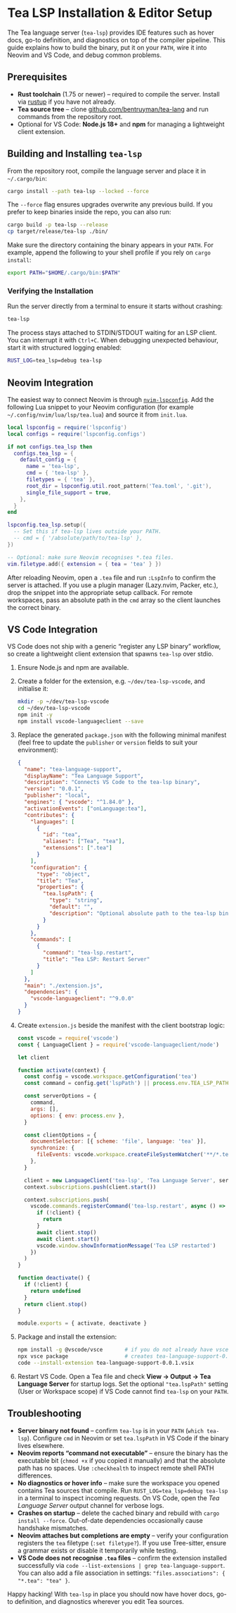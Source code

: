 # Tea LSP Installation & Editor Setup

The Tea language server (`tea-lsp`) provides IDE features such as hover docs, go-to definition, and diagnostics on top of the compiler pipeline. This guide explains how to build the binary, put it on your `PATH`, wire it into Neovim and VS Code, and debug common problems.

## Prerequisites

- **Rust toolchain** (1.75 or newer) – required to compile the server. Install via [rustup](https://rustup.rs/) if you have not already.
- **Tea source tree** – clone [github.com/bentruyman/tea-lang](https://github.com/bentruyman/tea-lang) and run commands from the repository root.
- Optional for VS Code: **Node.js 18+** and **npm** for managing a lightweight client extension.

## Building and Installing `tea-lsp`

From the repository root, compile the language server and place it in `~/.cargo/bin`:

```bash
cargo install --path tea-lsp --locked --force
```

The `--force` flag ensures upgrades overwrite any previous build. If you prefer to keep binaries inside the repo, you can also run:

```bash
cargo build -p tea-lsp --release
cp target/release/tea-lsp ./bin/
```

Make sure the directory containing the binary appears in your `PATH`. For example, append the following to your shell profile if you rely on `cargo install`:

```bash
export PATH="$HOME/.cargo/bin:$PATH"
```

### Verifying the Installation

Run the server directly from a terminal to ensure it starts without crashing:

```bash
tea-lsp
```

The process stays attached to STDIN/STDOUT waiting for an LSP client. You can interrupt it with `Ctrl+C`. When debugging unexpected behaviour, start it with structured logging enabled:

```bash
RUST_LOG=tea_lsp=debug tea-lsp
```

## Neovim Integration

The easiest way to connect Neovim is through [`nvim-lspconfig`](https://github.com/neovim/nvim-lspconfig). Add the following Lua snippet to your Neovim configuration (for example `~/.config/nvim/lua/lsp/tea.lua`) and source it from `init.lua`.

```lua
local lspconfig = require('lspconfig')
local configs = require('lspconfig.configs')

if not configs.tea_lsp then
  configs.tea_lsp = {
    default_config = {
      name = 'tea-lsp',
      cmd = { 'tea-lsp' },
      filetypes = { 'tea' },
      root_dir = lspconfig.util.root_pattern('Tea.toml', '.git'),
      single_file_support = true,
    },
  }
end

lspconfig.tea_lsp.setup({
  -- Set this if tea-lsp lives outside your PATH.
  -- cmd = { '/absolute/path/to/tea-lsp' },
})

-- Optional: make sure Neovim recognises *.tea files.
vim.filetype.add({ extension = { tea = 'tea' } })
```

After reloading Neovim, open a `.tea` file and run `:LspInfo` to confirm the server is attached. If you use a plugin manager (Lazy.nvim, Packer, etc.), drop the snippet into the appropriate setup callback. For remote workspaces, pass an absolute path in the `cmd` array so the client launches the correct binary.

## VS Code Integration

VS Code does not ship with a generic “register any LSP binary” workflow, so create a lightweight client extension that spawns `tea-lsp` over stdio.

1. Ensure Node.js and npm are available.
2. Create a folder for the extension, e.g. `~/dev/tea-lsp-vscode`, and initialise it:

   ```bash
   mkdir -p ~/dev/tea-lsp-vscode
   cd ~/dev/tea-lsp-vscode
   npm init -y
   npm install vscode-languageclient --save
   ```

3. Replace the generated `package.json` with the following minimal manifest (feel free to update the `publisher` or `version` fields to suit your environment):

   ```json
   {
     "name": "tea-language-support",
     "displayName": "Tea Language Support",
     "description": "Connects VS Code to the tea-lsp binary",
     "version": "0.0.1",
     "publisher": "local",
     "engines": { "vscode": "^1.84.0" },
     "activationEvents": ["onLanguage:tea"],
     "contributes": {
       "languages": [
         {
           "id": "tea",
           "aliases": ["Tea", "tea"],
           "extensions": [".tea"]
         }
       ],
       "configuration": {
         "type": "object",
         "title": "Tea",
         "properties": {
           "tea.lspPath": {
             "type": "string",
             "default": "",
             "description": "Optional absolute path to the tea-lsp binary. Leave blank to use PATH."
           }
         }
       },
       "commands": [
         {
           "command": "tea-lsp.restart",
           "title": "Tea LSP: Restart Server"
         }
       ]
     },
     "main": "./extension.js",
     "dependencies": {
       "vscode-languageclient": "^9.0.0"
     }
   }
   ```

4. Create `extension.js` beside the manifest with the client bootstrap logic:

   ```javascript
   const vscode = require('vscode')
   const { LanguageClient } = require('vscode-languageclient/node')

   let client

   function activate(context) {
     const config = vscode.workspace.getConfiguration('tea')
     const command = config.get('lspPath') || process.env.TEA_LSP_PATH || 'tea-lsp'

     const serverOptions = {
       command,
       args: [],
       options: { env: process.env },
     }

     const clientOptions = {
       documentSelector: [{ scheme: 'file', language: 'tea' }],
       synchronize: {
         fileEvents: vscode.workspace.createFileSystemWatcher('**/*.tea'),
       },
     }

     client = new LanguageClient('tea-lsp', 'Tea Language Server', serverOptions, clientOptions)
     context.subscriptions.push(client.start())

     context.subscriptions.push(
       vscode.commands.registerCommand('tea-lsp.restart', async () => {
         if (!client) {
           return
         }
         await client.stop()
         await client.start()
         vscode.window.showInformationMessage('Tea LSP restarted')
       })
     )
   }

   function deactivate() {
     if (!client) {
       return undefined
     }
     return client.stop()
   }

   module.exports = { activate, deactivate }
   ```

5. Package and install the extension:

   ```bash
   npm install -g @vscode/vsce       # if you do not already have vsce
   npx vsce package                  # creates tea-language-support-0.0.1.vsix
   code --install-extension tea-language-support-0.0.1.vsix
   ```

6. Restart VS Code. Open a Tea file and check **View → Output → Tea Language Server** for startup logs. Set the optional `"tea.lspPath"` setting (User or Workspace scope) if VS Code cannot find `tea-lsp` on your `PATH`.

## Troubleshooting

- **Server binary not found** – confirm `tea-lsp` is in your `PATH` (`which tea-lsp`). Configure `cmd` in Neovim or set `tea.lspPath` in VS Code if the binary lives elsewhere.
- **Neovim reports “command not executable”** – ensure the binary has the executable bit (`chmod +x` if you copied it manually) and that the absolute path has no spaces. Use `:checkhealth` to inspect remote shell PATH differences.
- **No diagnostics or hover info** – make sure the workspace you opened contains Tea sources that compile. Run `RUST_LOG=tea_lsp=debug tea-lsp` in a terminal to inspect incoming requests. On VS Code, open the *Tea Language Server* output channel for verbose logs.
- **Crashes on startup** – delete the cached binary and rebuild with `cargo install --force`. Out-of-date dependencies occasionally cause handshake mismatches.
- **Neovim attaches but completions are empty** – verify your configuration registers the `tea` filetype (`:set filetype?`). If you use Tree-sitter, ensure a grammar exists or disable it temporarily while testing.
- **VS Code does not recognise `.tea` files** – confirm the extension installed successfully via `code --list-extensions | grep tea-language-support`. You can also add a file association in settings: `"files.associations": { "*.tea": "tea" }`.

Happy hacking! With `tea-lsp` in place you should now have hover docs, go-to definition, and diagnostics wherever you edit Tea sources.

